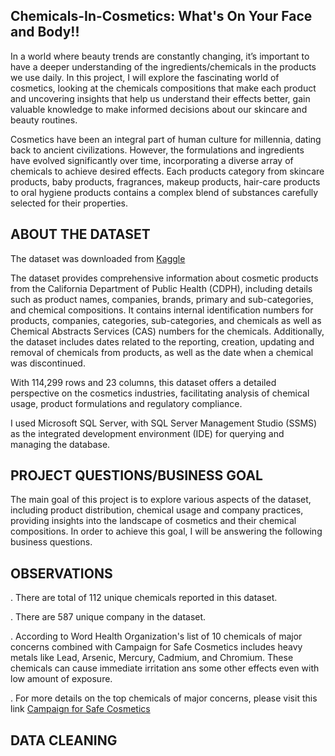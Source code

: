 ## Chemicals-In-Cosmetics: What's On Your Face and Body!!
In a world where beauty trends are constantly changing, it’s important to have a deeper understanding of the ingredients/chemicals in the products we use daily. In this project, I will explore the fascinating world of cosmetics, looking at the chemicals compositions that make each product and uncovering insights that help us understand their effects better, gain valuable knowledge to make informed decisions about our skincare and beauty routines. 

Cosmetics have been an integral part of human culture for millennia, dating back to ancient civilizations. However, the formulations and ingredients have evolved significantly over time, incorporating a diverse array of chemicals to achieve desired effects. Each products category from skincare products, baby products, fragrances, makeup products, hair-care products to oral hygiene products contains a complex blend of substances carefully selected for their properties. 

## ABOUT THE DATASET  
The dataset was downloaded from [Kaggle](https://www.kaggle.com/datasets/thedevastator/chemicals-in-cosmetics-what-s-really-in-your) 

The dataset provides comprehensive information about cosmetic products from the California Department of Public Health (CDPH), including details such as product names, companies, brands, primary and sub-categories, and chemical compositions. It contains internal identification numbers for products, companies, categories, sub-categories, and chemicals as well as Chemical Abstracts Services (CAS) numbers for the chemicals. Additionally, the dataset includes dates related to the reporting, creation, updating and removal of chemicals from products, as well as the date when a chemical was discontinued.  

With 114,299 rows and 23 columns, this dataset offers a detailed perspective on the cosmetics industries, facilitating analysis of chemical usage, product formulations and regulatory compliance. 

I used Microsoft SQL Server, with SQL Server Management Studio (SSMS) as the integrated development environment (IDE) for querying and managing the database.

## PROJECT QUESTIONS/BUSINESS GOAL 
The main goal of this project is to explore various aspects of the dataset, including product distribution, chemical usage and company practices, providing insights into the landscape of cosmetics and their chemical compositions. In order to achieve this goal, I will be answering the following business questions. 

## OBSERVATIONS 
. There are total of 112 unique chemicals reported in this dataset. 

. There are 587 unique company in the dataset.

. According to Word Health Organization's list of 10 chemicals of major concerns combined with Campaign for Safe Cosmetics includes heavy metals like Lead, Arsenic, Mercury, Cadmium, and Chromium. These chemicals can cause immediate irritation ans some other effects even with low amount of exposure.

. For more details on the top chemicals of major concerns, please visit this link [Campaign for Safe Cosmetics](https://www.safecosmetics.org)

## DATA CLEANING 
